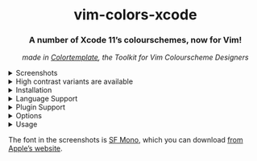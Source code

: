 <h1 align="center">vim-colors-xcode</h1>

<h3 align="center">A number of Xcode 11’s colourschemes, now for Vim!</h3>
<p align="center"><em>made in <a href="https://github.com/lifepillar/vim-colortemplate">Colortemplate</a>, the Toolkit for Vim Colourscheme Designers</em></p>

<details>
<summary>Screenshots</summary>

![](https://raw.githubusercontent.com/arzg/resources/master/xcodedark.png)
![](https://raw.githubusercontent.com/arzg/resources/master/xcodelight.png)
![](https://raw.githubusercontent.com/arzg/resources/master/xcodewwdc.png)

</details>

<details>
<summary>High contrast variants are available</summary>

| `xcodedark`                                                                                 | `xcodedarkhc` (high-contrast)                                                                 |
| --                                                                                          | --                                                                                            |
| ![](https://raw.githubusercontent.com/arzg/resources/master/xcode-comparison/xcodedark.png) | ![](https://raw.githubusercontent.com/arzg/resources/master/xcode-comparison/xcodedarkhc.png) |

---

| `xcodelight`                                                                                 | `xcodelighthc` (high-contrast)                                                                 |
| --                                                                                           | --                                                                                             |
| ![](https://raw.githubusercontent.com/arzg/resources/master/xcode-comparison/xcodelight.png) | ![](https://raw.githubusercontent.com/arzg/resources/master/xcode-comparison/xcodelighthc.png) |
</details>

<details>
<summary>Installation</summary>

Use your favorite runtimepath/plugin manager. If you don’t have one, I recommend [Plug](https://github.com/junegunn/vim-plug):

```viml
Plug 'arzg/vim-colors-xcode'
```

Or, alternatively, you can install the old-fashioned way by copying the relevant directories right into `~/.vim`:

```console
$ git clone https://github.com/arzg/vim-colors-xcode.git
$ cp -r vim-colors-xcode/{autoload,colors,doc} ~/.vim
```
</details>

<details>
<summary>Language Support</summary>

These colourschemes have been carefully tuned for the following language plugins:

- Bib(La)TeX (built-in)
- CSS ([hail2u/vim-css3-syntax](https://github.com/hail2u/vim-css3-syntax))
- Git ([tpope/vim-git](https://github.com/tpope/vim-git))
- Go ([fatih/vim-go](https://github.com/fatih/vim-go))
- HTML ([othree/html5.vim](https://github.com/othree/html5.vim))
- JSON (built-in)
- JavaScript ([pangloss/vim-javascript](https://github.com/pangloss/vim-javascript))
- Jinja 2 ([Glench/Vim-Jinja2-Syntax](https://github.com/Glench/Vim-Jinja2-Syntax))
- Markdown ([tpope/vim-markdown](https://github.com/tpope/vim-markdown))
- Rust ([arzg/vim-rust-syntax-ext](https://github.com/arzg/vim-rust-syntax-ext))
- SCSS ([cakebaker/scss-syntax.vim](https://github.com/cakebaker/scss-syntax.vim))
- Swift ([arzg/vim-swift](https://github.com/arzg/vim-swift))
- TypeScript ([HerringtonDarkholme/yats.vim](https://github.com/HerringtonDarkholme/yats.vim))
- Vim help (built-in)
- VimL (built-in)
</details>

<details>
<summary>Plugin Support</summary>

These plugins are specifically supported:

- [Airline](https://github.com/vim-airline/vim-airline)
- [Matchup](https://github.com/andymass/vim-matchup)
- [Searchlight](https://github.com/PeterRincker/vim-searchlight)
- [Signify](https://github.com/mhinz/vim-signify)

To get the closest experience to Xcode it is recommended that you use the following configuration for Signify:

```viml
let g:signify_sign_add    = '┃'
let g:signify_sign_change = '┃'
let g:signify_sign_delete = '•'

let g:signify_sign_show_count = 0 " Don’t show the number of deleted lines.
```

Xcode updates its Git gutter signs immediately upon editing. To achieve this you can add the following to your `vimrc`:

```viml
" Update Git signs every time the text is changed
autocmd User SignifySetup
            \ execute 'autocmd! signify' |
            \ autocmd signify TextChanged,TextChangedI * call sy#start()
```
</details>

<details>
<summary>Options</summary>

Use `:help xcode<variant>`, where variant is either `dark`, `darkhc`, `light`, `lighthc`, or `wwdc`, to view a list of all the possible options and their default values. Add `g:xcode<variant>_` in front of every option name for use. For example, `emph_funcs` would turn into `g:xcodedarkhc_emph_funcs` if you want it to apply to the dark high contrast variant and `g:xcodelight_emph_funcs` for the light version.

_Note that I’ve only added screenshots of the light and dark variants for the options below for reasons of brevity._

<details>
<summary>Comment Style</summary>

- This option does not exist in the WWDC colourscheme
- The default value is `0`

| <sup>`green_comments`</sup> | Dark | Light |
| -- | -- | -- |
| `0` | ![](https://raw.githubusercontent.com/arzg/resources/master/xcode-green-0-dark.png) | ![](https://raw.githubusercontent.com/arzg/resources/master/xcode-green-0-light.png) |
| `1` | ![](https://raw.githubusercontent.com/arzg/resources/master/xcode-green-1-dark.png) | ![](https://raw.githubusercontent.com/arzg/resources/master/xcode-green-1-light.png) |
</details>

<details>
<summary>Punctuation Dimming</summary>

- This option is available in all colourschemes
- The default value is `1`

| <sup>`dim_punctuation`</sup> | Dark | Light |
| -- | -- | -- |
| `0` | ![](https://raw.githubusercontent.com/arzg/resources/master/xcode-dim-0-dark.png) | ![](https://raw.githubusercontent.com/arzg/resources/master/xcode-dim-0-light.png) |
| `1` | ![](https://raw.githubusercontent.com/arzg/resources/master/xcode-dim-1-dark.png) | ![](https://raw.githubusercontent.com/arzg/resources/master/xcode-dim-1-light.png) |
</details>

<details>
<summary>Syntax Item Emphasis</summary>

- This option is available in all colourschemes
- The default values are `1`, `0` and `0`, for `emph_types`, `emph_funcs` and `emph_idents` respectively

| <sup>`emph_types`, `emph_funcs`, `emph_idents`</sup> | Dark | Light |
| -- | -- | -- |
| `1`,<br>`0`,<br>`0` | ![](https://raw.githubusercontent.com/arzg/resources/master/xcode-types-1-funcs-0-idents-0-dark.png) | ![](https://raw.githubusercontent.com/arzg/resources/master/xcode-types-1-funcs-0-idents-0-light.png) |
| `0`,<br>`1`,<br>`0` | ![](https://raw.githubusercontent.com/arzg/resources/master/xcode-types-0-funcs-1-idents-0-dark.png) | ![](https://raw.githubusercontent.com/arzg/resources/master/xcode-types-0-funcs-1-idents-0-light.png) |
| `0`,<br>`1`,<br>`1` | ![](https://raw.githubusercontent.com/arzg/resources/master/xcode-types-0-funcs-1-idents-1-dark.png) | ![](https://raw.githubusercontent.com/arzg/resources/master/xcode-types-0-funcs-1-idents-1-light.png) |
</details>

<details>
<summary>MatchParen style</summary>

- This option is available in all colourschemes
- The default value is `0`

| <sup>`match_paren_style`</sup> | Dark | Light |
| -- | -- | -- |
| `0` | ![](https://raw.githubusercontent.com/arzg/resources/master/xcode-matchparen-0-dark.png) | ![](https://raw.githubusercontent.com/arzg/resources/master/xcode-matchparen-0-light.png) |
| `1` | ![](https://raw.githubusercontent.com/arzg/resources/master/xcode-matchparen-1-dark.png) | ![](https://raw.githubusercontent.com/arzg/resources/master/xcode-matchparen-1-light.png) |
</details>
</details>

<details>
<summary>Usage</summary>

First, add one of the following lines to your Vim configuration:

```viml
colorscheme xcodedark
colorscheme xcodedarkhc
colorscheme xcodelight
colorscheme xcodelighthc
colorscheme xcodewwdc
```

If you’re using a GUI, then this is all the setup you need. However, if you’re planning to use vim-colors-xcode in a terminal, the terminal must support 24-bit colour, also known as True Colour. This can be enabled through the use of the following setting:

```viml
set termguicolors
```

If you want other terminal output to match with vim-colors-xcode, then set its colours to match the ones below:

<details>
<summary>Dark Palette</summary>

| Colour     | Normal    | Bright    |
| ---        | ---       | ---       |
| Black      | `#414453` | `#7f8c98` |
| Red        | `#ff8170` | `#ff8170` |
| Green      | `#78c2b3` | `#acf2e4` |
| Yellow     | `#d9c97c` | `#ffa14f` |
| Blue       | `#4eb0cc` | `#6bdfff` |
| Magenta    | `#ff7ab2` | `#ff7ab2` |
| Cyan       | `#b281eb` | `#dabaff` |
| White      | `#dfdfe0` | `#dfdfe0` |
| Foreground | `#dfdfe0` |           |
| Background | `#292a30` |           |
</details>

<details>
<summary>Dark High Contrast Palette</summary>

| Colour     | Normal    | Bright    |
| ---        | ---       | ---       |
| Black      | `#43454b` | `#838991` |
| Red        | `#ff8a7a` | `#ff8a7a` |
| Green      | `#83c9bc` | `#b1faeb` |
| Yellow     | `#d9c668` | `#ffa14f` |
| Blue       | `#4ec4e6` | `#6bdfff` |
| Magenta    | `#ff85b8` | `#ff85b8` |
| Cyan       | `#cda1ff` | `#e5cfff` |
| White      | `#ffffff` | `#ffffff` |
| Foreground | `#ffffff` |           |
| Background | `#1f1f24` |           |
</details>

<details>
<summary>Light Palette</summary>

| Colour     | Normal    | Bright    |
| ---        | ---       | ---       |
| Black      | `#b4d8fd` | `#8a99a6` |
| Red        | `#d12f1b` | `#d12f1b` |
| Green      | `#3e8087` | `#23575c` |
| Yellow     | `#78492a` | `#78492a` |
| Blue       | `#0f68a0` | `#0b4f79` |
| Magenta    | `#ad3da4` | `#ad3da4` |
| Cyan       | `#804fb8` | `#4b21b0` |
| White      | `#262626` | `#262626` |
| Foreground | `#262626` |           |
| Background | `#ffffff` |           |
</details>

<details>
<summary>Light High Contrast Palette</summary>

| Colour     | Normal    | Bright    |
| ---        | ---       | ---       |
| Black      | `#b4d8fd` | `#8a99a6` |
| Red        | `#ad1805` | `#ad1805` |
| Green      | `#355d61` | `#174145` |
| Yellow     | `#78492a` | `#78492a` |
| Blue       | `#0058a1` | `#003f73` |
| Magenta    | `#9c2191` | `#9c2191` |
| Cyan       | `#703daa` | `#441ea1` |
| White      | `#000000` | `#000000` |
| Foreground | `#000000` |           |
| Background | `#ffffff` |           |
</details>

<details>
<summary>WWDC Palette</summary>

| Colour     | Normal    | Bright    |
| ---        | ---       | ---       |
| Black      | `#494d5c` | `#7f869e` |
| Red        | `#bb383a` | `#bb383a` |
| Green      | `#94c66e` | `#94c66e` |
| Yellow     | `#d28e5d` | `#d28e5d` |
| Blue       | `#8884c5` | `#8884c5` |
| Magenta    | `#b73999` | `#b73999` |
| Cyan       | `#00aba4` | `#00aba4` |
| White      | `#e7e8eb` | `#e7e8eb` |
| Foreground | `#e7e8eb` |           |
| Background | `#292c36` |           |
</details>

iTerm presets for all these palettes are included with this repository.

If you would like to have italic comments, add the following to your `vimrc`:

```viml
augroup vim-colors-xcode
    autocmd!
augroup END

autocmd vim-colors-xcode ColorScheme * hi Comment        cterm=italic gui=italic
autocmd vim-colors-xcode ColorScheme * hi SpecialComment cterm=italic gui=italic
```
</details>

The font in the screenshots is [SF Mono](https://developer.apple.com/videos/play/wwdc2016/803/?time=106), which you can download [from Apple’s website](https://developer.apple.com/fonts/).
